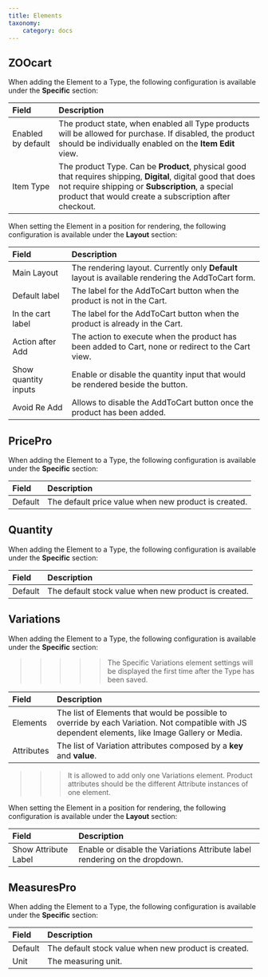 ```yaml
---
title: Elements
taxonomy:
    category: docs
---
```


## ZOOcart

When adding the Element to a Type, the following configuration is available under the **Specific** section:

| Field       | Description |
| :---------- | :---------- |
| Enabled by default | The product state, when enabled all Type products will be allowed for purchase. If disabled, the product should be individually enabled on the **Item Edit** view. |
| Item Type | The product Type. Can be **Product**, physical good that requires shipping, **Digital**, digital good that does not require shipping or **Subscription**, a special product that would create a subscription after checkout. |

When setting the Element in a position for rendering, the following configuration is available under the **Layout** section:

| Field       | Description |
| :---------- | :---------- |
| Main Layout | The rendering layout. Currently only **Default** layout is available rendering the AddToCart form. |
| Default label | The label for the AddToCart button when the product is not in the Cart. |
| In the cart label | The label for the AddToCart button when the product is already in the Cart. |
| Action after Add | The action to execute when the product has been added to Cart, none or redirect to the Cart view. |
| Show quantity inputs | Enable or disable the quantity input that would be rendered beside the button. |
| Avoid Re Add | Allows to disable the AddToCart button once the product has been added. |

## PricePro

When adding the Element to a Type, the following configuration is available under the **Specific** section:

| Field       | Description |
| :---------- | :---------- |
| Default | The default price value when new product is created. |

## Quantity

When adding the Element to a Type, the following configuration is available under the **Specific** section:

| Field       | Description |
| :---------- | :---------- |
| Default | The default stock value when new product is created. |

## Variations

When adding the Element to a Type, the following configuration is available under the **Specific** section:

>>>>> The Specific Variations element settings will be displayed the first time after the Type has been saved.

| Field       | Description |
| :---------- | :---------- |
| Elements | The list of Elements that would be possible to override by each Variation. Not compatible with JS dependent elements, like Image Gallery or Media.|
| Attributes | The list of Variation attributes composed by a **key** and **value**. |

>>> It is allowed to add only one Variations element. Product attributes should be the different Attribute instances of one element.

When setting the Element in a position for rendering, the following configuration is available under the **Layout** section:

| Field       | Description |
| :---------- | :---------- |
| Show Attribute Label | Enable or disable the Variations Attribute label rendering on the dropdown. |

## MeasuresPro

When adding the Element to a Type, the following configuration is available under the **Specific** section:

| Field       | Description |
| :---------- | :---------- |
| Default | The default stock value when new product is created. |
| Unit | The measuring unit. |
